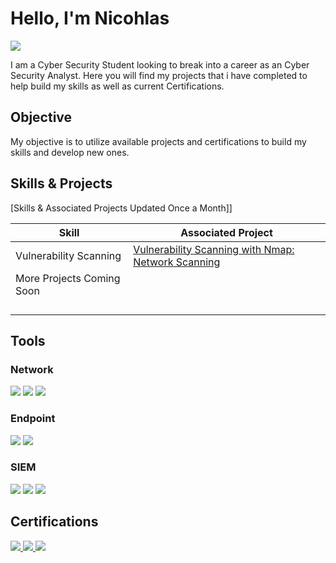 # Hello, I'm Nicohlas
<a href="https://www.linkedin.com/in/nicohlasolive"><img src="https://img.shields.io/badge/-LinkedIn-0072b1?&style=for-the-badge&logo=linkedin&logoColor=white" /></a>


I am a Cyber Security Student looking to break into a career as an Cyber Security Analyst. Here you will find my projects that i have completed to help build my skills as well as current Certifications. 

## Objective

My objective is to utilize available projects and certifications to build my skills and develop new ones.

## Skills & Projects
[Skills & Associated Projects Updated Once a Month]]

| Skill                                         | Associated Project         |
|-----------------------------------------------|----------------------------|
| Vulnerability Scanning                        |<a href="https://github.com/Nicohlasoliv3/Vulnerability-Project" />Vulnerability Scanning with Nmap: Network Scanning </a>
| More Projects Coming Soon                     |                                 
|                                               | 
|                                               | 
|                                               | 
|                                               | 

## Tools

### Network
<div>
    <img src="https://img.shields.io/badge/-Wireshark-1679A7?&style=for-the-badge&logo=Wireshark&logoColor=white" />
    <img src="https://img.shields.io/badge/-Suricata-EF3B2D?&style=for-the-badge&logo=Suricata&logoColor=white" />
    <img src="https://img.shields.io/badge/-Zeek-777BB4?&style=for-the-badge&logo=Zeek&logoColor=white" />
</div>

### Endpoint
<div>
    <img src="https://img.shields.io/badge/-Microsoft_Defender_for_Endpoint-00A4EF?&style=for-the-badge&logo=Microsoft&logoColor=white" />
    <img src="https://img.shields.io/badge/-Velociraptor-4B275F?&style=for-the-badge&logo=Velociraptor&logoColor=white" />
</div>

### SIEM
<div>
    <img src="https://img.shields.io/badge/-Microsoft_Sentinel-0078D4?&style=for-the-badge&logo=Microsoft&logoColor=white" />
    <img src="https://img.shields.io/badge/-Splunk-000000?&style=for-the-badge&logo=Splunk&logoColor=white" />
    <img src="https://img.shields.io/badge/-Elastic-005571?&style=for-the-badge&logo=Elastic&logoColor=white" />
</div>

## Certifications

<div>
<a href="https://www.credly.com/badges/299b6d7f-08b2-4e04-af96-d31fad287358/public_url">
    <img src="https://img.shields.io/badge/-Google%20Cyber%20Security-4285F4?&style=for-the-badge&logo=google&logoColor=white" />
</a>
<a href="https://www.credly.com/badges/83ba1d98-3eaf-4913-9426-840f6f124b10/public_url">
    <img src="https://img.shields.io/badge/-Google%20IT%20Support%20Professional%20-4285F4?&style=for-the-badge&logo=google&logoColor=white" />
</a>
<a href="https://www.credly.com/badges/f93c1fe4-4e1c-45a7-aceb-3e3e9b2c9a97/public_url">
    <img src="https://img.shields.io/badge/-Google%20Data%20Analytics-4285F4?&style=for-the-badge&logo=google&logoColor=white" />
</a>

</div>


